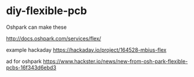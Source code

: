 # diy-flexible-pcb


Oshpark can make these

http://docs.oshpark.com/services/flex/


example hackaday   https://hackaday.io/project/164528-mbius-flex

ad for oshpark  https://www.hackster.io/news/new-from-osh-park-flexible-pcbs-16f343d6ebd3
